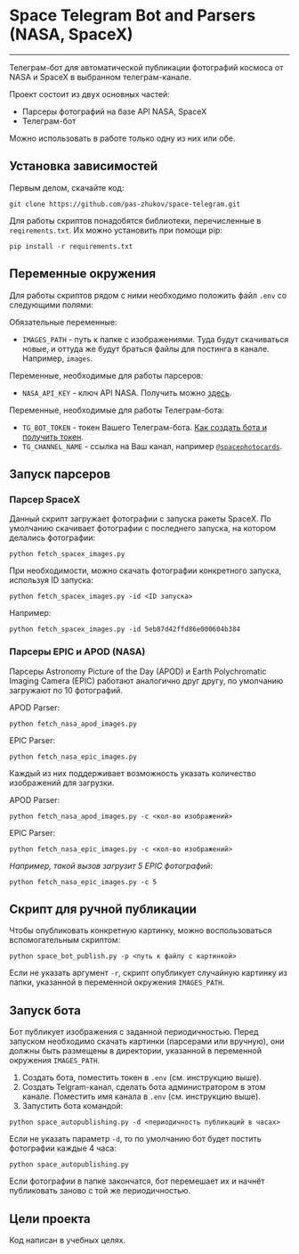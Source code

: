 # Space Telegram Bot and Parsers (NASA, SpaceX)

---
Телеграм-бот для автоматической публикации фотографий космоса от NASA и SpaceX в выбранном телеграм-канале.

Проект состоит из двух основных частей:  
- Парсеры фотографий на базе API NASA, SpaceX
- Телеграм-бот

Можно использовать в работе только одну из них или обе.

## Установка зависимостей
Первым делом, скачайте код:
``` 
git clone https://github.com/pas-zhukov/space-telegram.git
```
Для работы скриптов понадобятся библиотеки, перечисленные в `reqirements.txt`.
Их можно установить при помощи pip:
```
pip install -r requirements.txt
```

## Переменные окружения

Для работы скриптов рядом с ними необходимо положить файл `.env` со следующими полями:

Обязательные переменные:
- `IMAGES_PATH` - путь к папке с изображениями. Туда будут скачиваться новые, и оттуда же будут браться файлы для постинга в канале. Например, `images`.

Переменные, необходимые для работы парсеров:
- `NASA_API_KEY` - ключ API NASA. Получить можно [здесь](https://api.nasa.gov/).

Переменные, необходимые для работы Телеграм-бота:
- `TG_BOT_TOKEN` - токен Вашего Телеграм-бота. [Как создать бота и получить токен](https://core.telegram.org/bots#how-do-i-create-a-bot).
- `TG_CHANNEL_NAME` - ссылка на Ваш канал, например [`@spacephotocards`](https://t.me/spacephotocards).

## Запуск парсеров

### Парсер SpaceX
Данный скрипт загружает фотографии с запуска ракеты SpaceX. 
По умолчанию скачивает фотографии с последнего запуска, на котором делались фотографии:
```
python fetch_spacex_images.py
```
При необходимости, можно скачать фотографии конкретного запуска, используя ID запуска:
```
python fetch_spacex_images.py -id <ID запуска>
```
Например:
```
python fetch_spacex_images.py -id 5eb87d42ffd86e000604b384
```

### Парсеры EPIC и APOD (NASA)
Парсеры Astronomy Picture of the Day (APOD) и Earth Polychromatic Imaging Camera (EPIC) работают аналогично друг другу, по умолчанию загружают по 10 фотографий.

APOD Parser:
```
python fetch_nasa_apod_images.py
```
EPIC Parser:
```
python fetch_nasa_epic_images.py
```
Каждый из них поддерживает возможность указать количество изображений для загрузки.

APOD Parser:
```
python fetch_nasa_apod_images.py -c <кол-во изображений>
```
EPIC Parser:
```
python fetch_nasa_epic_images.py -c <кол-во изображений>
```
_Например, такой вызов загрузит 5 EPIC фотографий:_
```
python fetch_nasa_epic_images.py -c 5
```

## Скрипт для ручной публикации
Чтобы опубликовать конкретную картинку, можно воспользоваться вспомогательным скриптом:
```
python space_bot_publish.py -p <путь к файлу с картинкой>
```
Если не указать аргумент `-r`, скрипт опубликует случайную картинку из папки, указанной в переменной окружения `IMAGES_PATH`.

## Запуск бота
Бот публикует изображения с заданной периодичностью. 
Перед запуском необходимо скачать картинки (парсерами или вручную), 
они должны быть размещены в директории, указанной в переменной окружения `IMAGES_PATH`.

1. Создать бота, поместить токен в `.env` (см. инструкцию выше).
2. Создать Telgram-канал, сделать бота администратором в этом канале. Поместить имя канала в `.env` (см. инструкцию выше).
3. Запустить бота командой:
```
python space_autopublishing.py -d <периодичность публикаций в часах>
```
Если не указать параметр `-d`, то по умолчанию бот будет постить фотографии каждые 4 часа:
```
python space_autopublishing.py
```

Если фотографии в папке закончатся, бот перемешает их и начнёт публиковать заново с той же периодичностью.

## Цели проекта
Код написан в учебных целях.